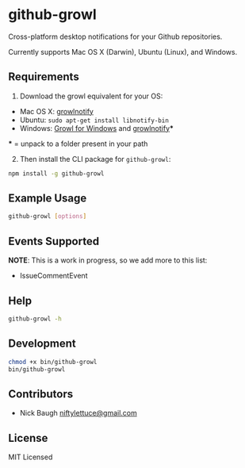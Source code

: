 # github-growl 

Cross-platform desktop notifications for your Github repositories.

Currently supports Mac OS X (Darwin), Ubuntu (Linux), and Windows.

## Requirements

1. Download the growl equivalent for your OS:
  * Mac OS X: [growlnotify][1]
  * Ubuntu: `sudo apt-get install libnotify-bin`
  * Windows: [Growl for Windows][2] and [growlnotify][3]**&#42;**

**&#42;** = unpack to a folder present in your path

[1]: http://growl.info/extras.php#growlnotify
[2]: http://www.growlforwindows.com/gfw/default.aspx
[3]: http://www.growlforwindows.com/gfw/help/growlnotify.aspx

2. Then install the CLI package for `github-growl`:

```bash
npm install -g github-growl
```

## Example Usage

```bash
github-growl [options]
```

## Events Supported

**NOTE**: This is a work in progress, so we add more to this list:

* IssueCommentEvent

## Help

```bash
github-growl -h
```

## Development

```bash
chmod +x bin/github-growl
bin/github-growl
```

## Contributors

* Nick Baugh <niftylettuce@gmail.com>

## License

MIT Licensed
